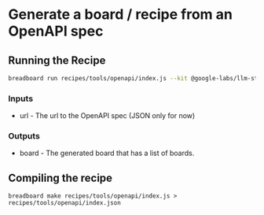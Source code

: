 # Generate a board / recipe from an OpenAPI spec

## Running the Recipe

```bash
breadboard run recipes/tools/openapi/index.js --kit @google-labs/llm-starter --kit @google-labs/core-kit -i "{\"url\":\"https://api.apis.guru/v2/specs/apis.guru/2.2.0/openapi.json\"}"
```

### Inputs

- url - The url to the OpenAPI spec (JSON only for now)

### Outputs

- board - The generated board that has a list of boards.

## Compiling the recipe

`breadboard make recipes/tools/openapi/index.js >  recipes/tools/openapi/index.json`

